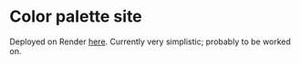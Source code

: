 # Color palette site

Deployed on Render [here](https://color-palettes-05s4.onrender.com/). Currently very simplistic; probably to be worked on.
